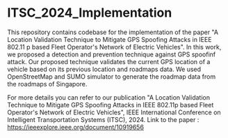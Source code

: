 # ITSC_2024_Implementation

This repository contains codebase for the implementation of the paper "A Location Validation Technique to Mitigate GPS Spoofing Attacks in IEEE 802.11 p based Fleet Operator's Network of Electric Vehicles". In this work, we proposed a detection and prevention technique against GPS spoofinf attack. Our proposed technique validates the current GPS location of a vehicle based on its previous location and roadmaps data. We used OpenStreetMap and SUMO simulator to generate the roadmap data from the roadmaps of Singapore. 

For more details you can refer to our publication "A Location Validation Technique to Mitigate GPS Spoofing Attacks in IEEE 802.11p based Fleet Operator's Network of Electric Vehicles", IEEE International Conference on Intelligent Transportation Systems (ITSC), 2024. Link to the paper : https://ieeexplore.ieee.org/document/10919656
